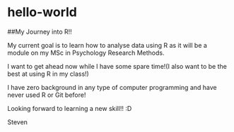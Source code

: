 # hello-world

##My Journey into R!!

My current goal is to learn how to analyse data using R as it will be a module on my MSc in Psychology Research Methods.

I want to get ahead now while I have some spare time!(I also want to be the best at using R in my class!)

I have zero background in any type of computer programming and have never used R or Git before!

Looking forward to learning a new skill!! :D

Steven
